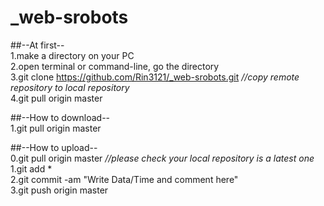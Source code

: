 # _web-srobots

##--At first--  
1.make a directory on your PC  
2.open terminal or command-line, go the directory  
3.git clone https://github.com/Rin3121/_web-srobots.git   _//copy remote repository to local repository_  
4.git pull origin master  

##--How to download--  
1.git pull origin master  

##--How to upload--  
0.git pull origin master _//please check your local repository is a latest one_  
1.git add *  
2.git commit -am "Write Data/Time and comment here"  
3.git push origin master  
